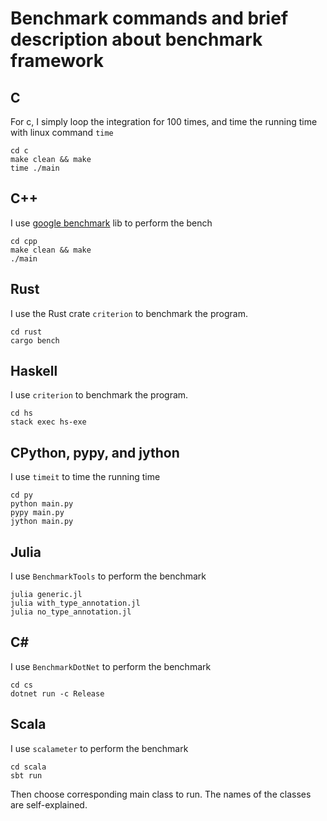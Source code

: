 # Benchmark commands and brief description about benchmark framework

## C
For c, I simply loop the integration for 100 times, and time the running time with linux command ```time```
```
cd c
make clean && make
time ./main
```

## C++
I use [google benchmark](https://github.com/google/benchmark) lib to perform the bench
```
cd cpp
make clean && make
./main
```

## Rust
I use the Rust crate ```criterion``` to benchmark the program.
```
cd rust
cargo bench
```

## Haskell
I use ```criterion``` to benchmark the program.
```
cd hs
stack exec hs-exe
```
## CPython, pypy, and jython
I use ```timeit``` to time the running time
```
cd py
python main.py
pypy main.py
jython main.py
```
## Julia
I use ```BenchmarkTools``` to perform the benchmark
```
julia generic.jl
julia with_type_annotation.jl
julia no_type_annotation.jl
```
## C#
I use ```BenchmarkDotNet``` to perform the benchmark
```
cd cs
dotnet run -c Release
```
## Scala
I use ```scalameter``` to perform the benchmark
```
cd scala
sbt run
```
Then choose corresponding main class to run. The names of the classes are self-explained.
